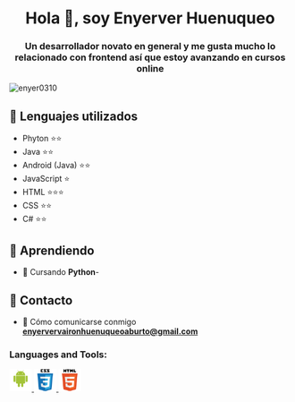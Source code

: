 <h1 align="center">Hola 👋, soy Enyerver Huenuqueo</h1><h3 align="center">Un desarrollador novato en general y me gusta mucho lo relacionado con frontend así que estoy avanzando en cursos online</h3><p align="left"> <img src="https://komarev.com/ghpvc/?username=enyer0310&label=Profile%20views&color=0e75b6&style=flat" alt="enyer0310" /> </p>

<!-- Lenguajes -->
## 🚀 Lenguajes utilizados

- Phyton ⭐⭐
- Java ⭐⭐
- Android (Java) ⭐⭐
- JavaScript ⭐
- HTML ⭐⭐⭐
- CSS ⭐⭐
- C# ⭐⭐

## 📖 Aprendiendo
- 🌱 Cursando **Python**-

## 🚀 Contacto
- 🌱 Cómo comunicarse conmigo **enyervervaironhuenuqueoaburto@gmail.com**

</p><h3 align="left">Languages and Tools:</h3>



<a href="https://developer.android.com" target="_blank" rel="noreferrer"> <img src="https://raw.githubusercontent.com/devicons/devicon/master/icons/android/android-original-wordmark.svg" alt="android" width="40" height="40"/> </a> <a href="https://www.w3schools.com/css/" target="_blank" rel="noreferrer"> <img src="https://raw.githubusercontent.com/devicons/devicon/master/icons/css3/css3-original-wordmark.svg" alt="css3" width="40" height="40"/> </a> <a href="https://www.w3.org/html/" target="_blank" rel="noreferrer"> <img src="https://raw.githubusercontent.com/devicons/devicon/master/icons/html5/html5-original-wordmark.svg" alt="html5" width="40" height="40"/> </a> </p>
